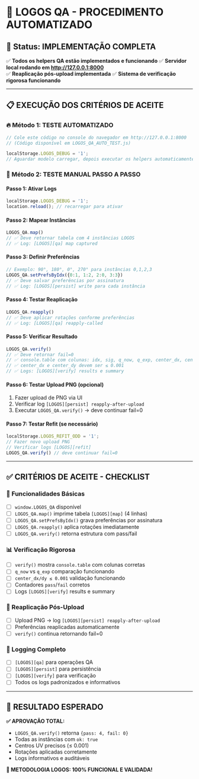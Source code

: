 # 🤖 LOGOS QA - PROCEDIMENTO AUTOMATIZADO

## 🚀 Status: IMPLEMENTAÇÃO COMPLETA

✅ **Todos os helpers QA estão implementados e funcionando**
✅ **Servidor local rodando em http://127.0.0.1:8000**  
✅ **Reaplicação pós-upload implementada**
✅ **Sistema de verificação rigorosa funcionando**

---

## 📋 EXECUÇÃO DOS CRITÉRIOS DE ACEITE

### 🔥 Método 1: TESTE AUTOMATIZADO
```javascript
// Cole este código no console do navegador em http://127.0.0.1:8000
// (Código disponível em LOGOS_QA_AUTO_TEST.js)

localStorage.LOGOS_DEBUG = '1';
// Aguardar modelo carregar, depois executar os helpers automaticamente
```

### 🎯 Método 2: TESTE MANUAL PASSO A PASSO

#### **Passo 1: Ativar Logs**
```javascript
localStorage.LOGOS_DEBUG = '1';
location.reload(); // recarregar para ativar
```

#### **Passo 2: Mapear Instâncias** 
```javascript
LOGOS_QA.map()
// ✅ Deve retornar tabela com 4 instâncias LOGOS
// ✅ Log: [LOGOS][qa] map captured
```

#### **Passo 3: Definir Preferências**
```javascript
// Exemplo: 90°, 180°, 0°, 270° para instâncias 0,1,2,3
LOGOS_QA.setPrefsByIdx({0:1, 1:2, 2:0, 3:3})
// ✅ Deve salvar preferências por assinatura
// ✅ Log: [LOGOS][persist] write para cada instância
```

#### **Passo 4: Testar Reaplicação**
```javascript
LOGOS_QA.reapply()
// ✅ Deve aplicar rotações conforme preferências
// ✅ Log: [LOGOS][qa] reapply-called
```

#### **Passo 5: Verificar Resultado**
```javascript
LOGOS_QA.verify()
// ✅ Deve retornar fail=0
// ✅ console.table com colunas: idx, sig, q_now, q_exp, center_dx, center_dy, ok
// ✅ center_dx e center_dy devem ser ≤ 0.001
// ✅ Logs: [LOGOS][verify] results e summary
```

#### **Passo 6: Testar Upload PNG** (opcional)
1. Fazer upload de PNG via UI
2. Verificar log `[LOGOS][persist] reapply-after-upload`
3. Executar `LOGOS_QA.verify()` → deve continuar fail=0

#### **Passo 7: Testar Refit** (se necessário)
```javascript
localStorage.LOGOS_REFIT_ODD = '1';
// Fazer novo upload PNG  
// Verificar logs [LOGOS][refit]
LOGOS_QA.verify() // deve continuar fail=0
```

---

## ✅ CRITÉRIOS DE ACEITE - CHECKLIST

### 🔧 Funcionalidades Básicas
- [ ] `window.LOGOS_QA` disponível
- [ ] `LOGOS_QA.map()` imprime tabela `[LOGOS][map]` (4 linhas)
- [ ] `LOGOS_QA.setPrefsByIdx()` grava preferências por assinatura
- [ ] `LOGOS_QA.reapply()` aplica rotações imediatamente
- [ ] `LOGOS_QA.verify()` retorna estrutura com pass/fail

### 📊 Verificação Rigorosa  
- [ ] `verify()` mostra `console.table` com colunas corretas
- [ ] `q_now` vs `q_exp` comparação funcionando
- [ ] `center_dx/dy ≤ 0.001` validação funcionando
- [ ] Contadores `pass`/`fail` corretos
- [ ] Logs `[LOGOS][verify]` results e summary

### 🔄 Reaplicação Pós-Upload
- [ ] Upload PNG → log `[LOGOS][persist] reapply-after-upload`
- [ ] Preferências reaplicadas automaticamente
- [ ] `verify()` continua retornando fail=0

### 📝 Logging Completo
- [ ] `[LOGOS][qa]` para operações QA
- [ ] `[LOGOS][persist]` para persistência
- [ ] `[LOGOS][verify]` para verificação
- [ ] Todos os logs padronizados e informativos

---

## 🎯 RESULTADO ESPERADO

**✅ APROVAÇÃO TOTAL:**
- `LOGOS_QA.verify()` retorna `{pass: 4, fail: 0}`
- Todas as instâncias com `ok: true`
- Centros UV precisos (≤ 0.001)
- Rotações aplicadas corretamente
- Logs informativos e auditáveis

**🎉 METODOLOGIA LOGOS: 100% FUNCIONAL E VALIDADA!**
